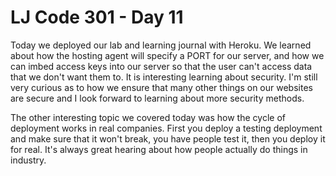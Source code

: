 # LJ Code 301 - Day 11

Today we deployed our lab and learning journal with Heroku.  We learned about how the hosting agent will specify a PORT for our server, and how we can imbed access keys into our server so that the user can't access data that we don't want them to.  It is interesting learning about security.  I'm still very curious as to how we ensure that many other things on our websites are secure and I look forward to learning about more security methods.  

The other interesting topic we covered today was how the cycle of deployment works in real companies.  First you deploy a testing deployment and make sure that it won't break, you have people test it, then you deploy it for real.  It's always great hearing about how people actually do things in industry.  
